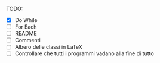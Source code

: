 TODO:
- [x] Do While
- [ ] For Each
- [ ] README
- [ ] Commenti
- [ ] Albero delle classi in LaTeX
- [ ] Controllare che tutti i programmi vadano alla fine di tutto